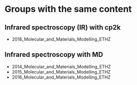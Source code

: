# Groups with the same content


## Infrared spectroscopy (IR) with cp2k
- 2018_Molecular_and_Materials_Modelling_ETHZ


## Infrared spectroscopy with MD
- 2014_Molecular_and_Materials_Modelling_ETHZ
- 2015_Molecular_and_Materials_Modelling_ETHZ
- 2016_Molecular_and_Materials_Modelling_ETHZ

